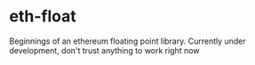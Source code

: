 # eth-float

Beginnings of an ethereum floating point library. Currently under development, don't trust anything to work right now
